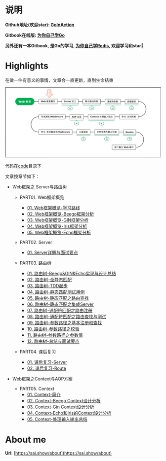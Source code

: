 # 说明

**Github地址(欢迎star): [GoInAction](https://github.com/step-by-step-wiki/GoInAction)**

**Gitbook在线版: [为你自己学Go](https://go.step-by-step.wiki)**

**另外还有一本Gitbook, 是Go的学习, [为你自己学Redis](https://redis.step-by-step.wiki), 欢迎学习和star🌟**

# Highlights

在做一件有意义的事情，文章会一直更新，直到生命结束

![Web框架概览](./img/Web框架之%20Server与路由树%20/1.Web框架概览-学习路线/Web框架概览.png)

代码在[code](code)目录下

文章按章节如下：

-  Web框架之 Server与路由树 
	- PART01. Web框架概览
		- [01. Web框架概览-学习路线](./PART01.%20Web框架概览/01.%20Web框架概览-学习路线.md)
		- [02. Web框架概览-Beego框架分析](./PART01.%20Web框架概览/2.%20Web框架概览-Beego框架分析.md)
		- [03. Web框架概览-GIN框架分析](./PART01.%20Web框架概览/3.%20Web框架概览-GIN框架分析.md)
		- [04. Web框架概览-Iris框架分析](./PART01.%20Web框架概览/4.%20Web框架概览-Iris框架分析.md)
		- [05. Web框架概览-Echo框架分析](./PART01.%20Web框架概览/5.%20Web框架概览-Echo框架分析.md)

	- PART02. Server
		- [01. Server详解与面试要点](./PART02.%20Server/0.1%20Server详解与面试要点.md)
		
	- PART03. 路由树
		- [01. 路由树-Beego&GIN&Echo实现与设计总结](./PART03.%20路由树/01.%20路由树-Beego&GIN&Echo实现与设计总结.md)
		- [02. 路由树-全静态匹配](./PART03.%20路由树/02.%20路由树-全静态匹配.md)
		- [03. 路由树-TDD起步](./PART03.%20路由树/03.%20路由树-TDD起步.md)
		- [04. 路由树-静态匹配测试用例](./PART03.%20路由树/04.%20路由树-静态匹配测试用例.md)
		- [05. 路由树-静态匹配之路由查找](./PART03.%20路由树/05.%20路由树-静态匹配之路由查找.md)
		- [06. 路由树-静态匹配之集成Server](./PART03.%20路由树/06.%20路由树-静态匹配之集成Server.md)
		- [07. 路由树-通配符匹配之路由注册](./PART03.%20路由树/07.%20路由树-通配符匹配之路由注册.md)
		- [08. 路由树-通配符匹配之路由查找与测试](./PART03.%20路由树/08.%20路由树-通配符匹配之路由查找与测试.md)
		- [09. 路由树-参数路径之基本注册和查找](./PART03.%20路由树/09.%20路由树-参数路径之基本注册和查找.md)
		- [10. 路由树-参数路径之校验](./PART03.%20路由树/10.%20路由树-参数路径之校验.md)
		- [11. 路由树-参数路径之参数值](./PART03.%20路由树/11.%20路由树-参数路径之参数值.md)
		- [12. 路由树-总结与面试要点](./PART03.%20路由树/12.%20路由树-总结与面试要点.md)

	- PART04. 课后复习
		- [01. 课后复习-Server](./PART04.%20课后复习/01.%20课后复习-Server.md)
		- [02. 课后复习-Route](./PART04.%20课后复习/02.%20课后复习-Route.md)

-  Web框架之Context与AOP方案
	- PART05. Context
		- [01. Context-简介](./PART05.%20Context/01.%20Context-简介.md)
		- [02. Context-Beego Context设计分析](./PART05.%20Context/02.%20Context-Beego%20Context设计分析.md)
		- [03. Context-Gin Context设计分析](./PART05.%20Context/03.%20Context-Gin%20Context设计分析.md)
		- [04. Context-Echo和Iris的Context设计分析](./PART05.%20Context/04.%20Context-Echo和Iris的Context设计分析.md)
		- [05. Context-处理输入输出总结](./PART05.%20Context/05.%20Context-处理输入输出总结.md)

# About me
**Url**: [https://sai.show/about](https://sai.show/about)

	